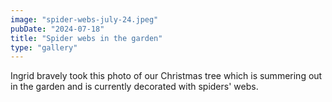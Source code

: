 ```yaml
---
image: "spider-webs-july-24.jpeg"
pubDate: "2024-07-18"
title: "Spider webs in the garden"
type: "gallery"
---
```

Ingrid bravely took this photo of our Christmas tree which is summering out in the garden and is currently decorated with spiders' webs. 